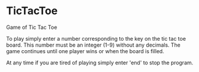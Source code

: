 # TicTacToe
Game of Tic Tac Toe

To play simply enter a number corresponding to the key on the tic tac toe board.
This number must be an integer (1-9) without any decimals.
The game continues until one player wins or when the board is filled.

At any time if you are tired of playing simply enter 'end' to stop the program.

